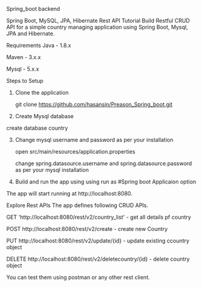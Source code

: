 Spring_boot
backend


Spring Boot, MySQL, JPA, Hibernate Rest API Tutorial
Build Restful CRUD API for a simple country managing application using Spring Boot, Mysql, JPA and Hibernate.

Requirements
Java - 1.8.x

Maven - 3.x.x

Mysql - 5.x.x

Steps to Setup
1. Clone the application

   git clone https://github.com/hasansin/Preason_Spring_boot.git

2. Create Mysql database

  create database country

3. Change mysql username and password as per your installation

   open src/main/resources/application.properties

   change spring.datasource.username and spring.datasource.password as per your mysql installation

4. Build and run the app using using run as #Spring boot Applicaion option

The app will start running at http://localhost:8080.

Explore Rest APIs
The app defines following CRUD APIs.


GET 'http://localhost:8080/rest/v2/country_list' - get all details pf country

POST http://localhost:8080/rest/v2/create -  create new Country
 
PUT http://localhost:8080/rest/v2/update/{id} - update existing ccountry object

DELETE http://localhost:8080/rest/v2/deletecountry/{id} - delete country object


You can test them using postman or any other rest client.
